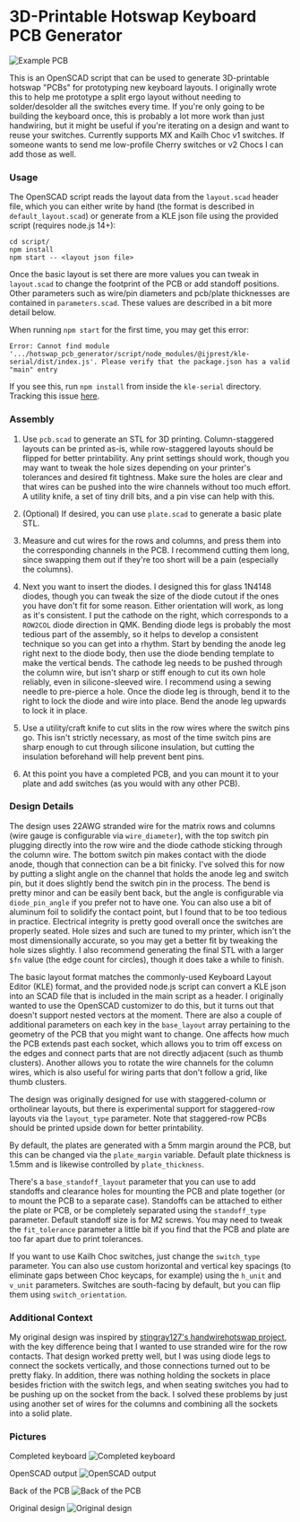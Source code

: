 # 3D-Printable Hotswap Keyboard PCB Generator
![Example PCB](img/pcb_front.jpg)

This is an OpenSCAD script that can be used to generate 3D-printable hotswap "PCBs" for prototyping new keyboard layouts. I originally wrote this to help me prototype a split ergo layout without needing to solder/desolder all the switches every time. If you're only going to be building the keyboard once, this is probably a lot more work than just handwiring, but it might be useful if you're iterating on a design and want to reuse your switches. Currently supports MX and Kailh Choc v1 switches. If someone wants to send me low-profile Cherry switches or v2 Chocs I can add those as well.

### Usage
The OpenSCAD script reads the layout data from the `layout.scad` header file, which you can either write by hand (the format is described in `default_layout.scad`) or generate from a KLE json file using the provided script (requires node.js 14+):
```
cd script/
npm install
npm start -- <layout json file>
```
Once the basic layout is set there are more values you can tweak in `layout.scad` to change the footprint of the PCB or add standoff positions. Other parameters such as wire/pin diameters and pcb/plate thicknesses are contained in `parameters.scad`. These values are described in a bit more detail below.

When running `npm start` for the first time, you may get this error:
```
Error: Cannot find module '.../hotswap_pcb_generator/script/node_modules/@ijprest/kle-serial/dist/index.js'. Please verify that the package.json has a valid "main" entry
```
If you see this, run `npm install` from inside the `kle-serial` directory. Tracking this issue [here](https://github.com/50an6xy06r6n/hotswap_pcb_generator/issues/1).

### Assembly
1. Use `pcb.scad` to generate an STL for 3D printing. Column-staggered layouts can be printed as-is, while row-staggered layouts should be flipped for better printability. Any print settings should work, though you may want to tweak the hole sizes depending on your printer's tolerances and desired fit tightness. Make sure the holes are clear and that wires can be pushed into the wire channels without too much effort. A utility knife, a set of tiny drill bits, and a pin vise can help with this.

2. (Optional) If desired, you can use `plate.scad` to generate a basic plate STL.

3. Measure and cut wires for the rows and columns, and press them into the corresponding channels in the PCB. I recommend cutting them long, since swapping them out if they're too short will be a pain (especially the columns).

4. Next you want to insert the diodes. I designed this for glass 1N4148 diodes, though you can tweak the size of the diode cutout if the ones you have don't fit for some reason. Either orientation will work, as long as it's consistent. I put the cathode on the right, which corresponds to a `ROW2COL` diode direction in QMK. Bending diode legs is probably the most tedious part of the assembly, so it helps to develop a consistent technique so you can get into a rhythm. Start by bending the anode leg right next to the diode body, then use the diode bending template to make the vertical bends. The cathode leg needs to be pushed through the column wire, but isn't sharp or stiff enough to cut its own hole reliably, even in silicone-sleeved wire. I recommend using a sewing needle to pre-pierce a hole. Once the diode leg is through, bend it to the right to lock the diode and wire into place. Bend the anode leg upwards to lock it in place.

5. Use a utility/craft knife to cut slits in the row wires where the switch pins go. This isn't strictly necessary, as most of the time switch pins are sharp enough to cut through silicone insulation, but cutting the insulation beforehand will help prevent bent pins.

6. At this point you have a completed PCB, and you can mount it to your plate and add switches (as you would with any other PCB).

### Design Details
The design uses 22AWG stranded wire for the matrix rows and columns (wire gauge is configurable via `wire_diameter`), with the top switch pin plugging directly into the row wire and the diode cathode sticking through the column wire. The bottom switch pin makes contact with the diode anode, though that connection can be a bit finicky. I've solved this for now by putting a slight angle on the channel that holds the anode leg and switch pin, but it does slightly bend the switch pin in the process. The bend is pretty minor and can be easily bent back, but the angle is configurable via `diode_pin_angle` if you prefer not to have one. You can also use a bit of aluminum foil to solidify the contact point, but I found that to be too tedious in practice. Electrical integrity is pretty good overall once the switches are properly seated. Hole sizes and such are tuned to my printer, which isn't the most dimensionally accurate, so you may get a better fit by tweaking the hole sizes slightly. I also recommend generating the final STL with a larger `$fn` value (the edge count for circles), though it does take a while to finish.

The basic layout format matches the commonly-used Keyboard Layout Editor (KLE) format, and the provided node.js script can convert a KLE json into an SCAD file that is included in the main script as a header. I originally wanted to use the OpenSCAD customizer to do this, but it turns out that doesn't support nested vectors at the moment. There are also a couple of additional parameters on each key in the `base_layout` array pertaining to the geometry of the PCB that you might want to change. One affects how much the PCB extends past each socket, which allows you to trim off excess on the edges and connect parts that are not directly adjacent (such as thumb clusters). Another allows you to rotate the wire channels for the column wires, which is also useful for wiring parts that don't follow a grid, like thumb clusters.

The design was originally designed for use with staggered-column or ortholinear layouts, but there is experimental support for staggered-row layouts via the `layout_type` parameter. Note that staggered-row PCBs should be printed upside down for better printability.

By default, the plates are generated with a 5mm margin around the PCB, but this can be changed via the `plate_margin` variable. Default plate thickness is 1.5mm and is likewise controlled by `plate_thickness`.

There's a `base_standoff_layout` parameter that you can use to add standoffs and clearance holes for mounting the PCB and plate together (or to mount the PCB to a separate case). Standoffs can be attached to either the plate or PCB, or be completely separated using the `standoff_type` parameter. Default standoff size is for M2 screws. You may need to tweak the `fit_tolerance` parameter a little bit if you find that the PCB and plate are too far apart due to print tolerances.

If you want to use Kailh Choc switches, just change the `switch_type` parameter. You can also use custom horizontal and vertical key spacings (to eliminate gaps between Choc keycaps, for example) using the `h_unit` and `v_unit` parameters. Switches are south-facing by default, but you can flip them using `switch_orientation`.

### Additional Context
My original design was inspired by [stingray127's handwirehotswap project](https://github.com/stingray127/handwirehotswap), with the key difference being that I wanted to use stranded wire for the row contacts. That design worked pretty well, but I was using diode legs to connect the sockets vertically, and those connections turned out to be pretty flaky. In addition, there was nothing holding the sockets in place besides friction with the switch legs, and when seating switches you had to be pushing up on the socket from the back. I solved these problems by just using another set of wires for the columns and combining all the sockets into a solid plate.

### Pictures
Completed keyboard
![Completed keyboard](img/completed_keyboard.jpg)

OpenSCAD output
![OpenSCAD output](img/pcb_scad.png)

Back of the PCB
![Back of the PCB](img/pcb_back.jpg)

Original design
![Original design](img/pcb_individual.jpg)

